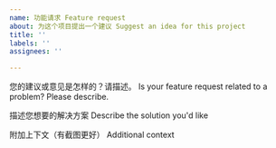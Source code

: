 ```yaml
---
name: 功能请求 Feature request
about: 为这个项目提出一个建议 Suggest an idea for this project
title: ''
labels: ''
assignees: ''

---
```


您的建议或意见是怎样的？请描述。
Is your feature request related to a problem? Please describe.



描述您想要的解决方案
Describe the solution you'd like



附加上下文（有截图更好）
Additional context
